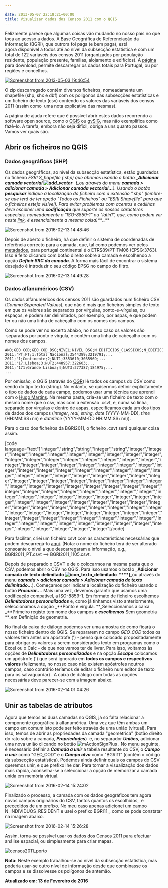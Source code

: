 ```yaml
---

date: 2013-05-07 22:18:21+00:00
title: Visualizar dados dos Censos 2011 com o QGIS
---
```


Felizmente parece que algumas coisas vão mudando no nosso país no que toca ao acesso a dados. A Base Geográfica de Referenciação da Informação (BGRI), que outrora foi paga (e bem paga), está agora disponível a todos até ao nível da subsecção estatística e com um total de 122 variáveis dos censos 2011 (organizados por população residente, população presente, famílias, alojamento e edifícios). A [página](http://mapas.ine.pt/download/index2011.phtml) para download, permite descarregar os dados totais para Portugal, ou por regiões e concelhos.

[![Screenshot from 2013-05-03 19:46:54](images/2013/05/screenshot-from-2013-05-03-194654.png?w=584)
](images/2013/05/screenshot-from-2013-05-03-194654.png)

O zip descarregado contém diversos ficheiros, nomeadamente um shapefile (shp, shx e dbf) com os poligonos das subsecções estatísticas e um ficheiro de texto (csv) contendo os valores das variáveis dos censos 2011 (assim como  uma nota explicativa das mesmas).

A página de ajuda refere que é possível abrir estes dados recorrendo a software open source, como o [QGIS](http://qgis.org/) ou [gvSIG](http://www.gvsig.org/web/), mas não exemplifica como fazê-lo. A tarefa, embora não seja difícil, obriga a uns quanto passos. Vamos ver quais são.


## Abrir os ficheiros no QGIS




### Dados geográficos (SHP)


Os dados geográficos, ao nível da subsecção estatística, estão guardados no ficheiro _ESRI _S_hapefile_ (*.shp) que abrimos usando o botão _**Adicionar camada vectorial ![add_vector](images/2013/05/add_vector.png)
  (**_ou através do menu _**camada > adicionar camada > Adicionar camada vectorial...**_). Usando o botão _**pesquisar**_ indique a localização do ficheiro com a extensão "*.shp" (lembre-se que terá de ter opção "Todos os Ficheiros" ou "ESRI Shapefile" para que o ficheiros esteja visível). Para evitar problemas com acentos e cedilhas deve escolher uma _**codificação**_ que suporte os nossos caracteres especiais, nomeadamente o "ISO-8859-1" ou "latin1", que, como podem ver neste [link](https://pt.wikipedia.org/wiki/ISO_8859-1), é essencialmente a mesma coisa)**_._**

![Screenshot from 2016-02-13 14:48:46](images/2013/05/screenshot-from-2016-02-13-144846.png)

Depois de aberto o ficheiro, há que definir o sistema de coordenadas de referência correcto para a camada, que, tal como podemos ver pelos [metadados](http://mapas.ine.pt/download/metadados/bgri11.html), para portugal continental é o ETRS89/PT-TM06 (EPSG:3763). Isso é feito clicando com botão direito sobre a camada e escolhendo a opção _**Definir SRC da camada**_. A forma mais fácil de encontrar o sistema desejado é introduzir o seu código EPSG no campo do filtro.

![Screenshot from 2016-02-13 14:49:28](images/2013/05/screenshot-from-2016-02-13-144928.png)



### Dados alfanuméricos (CSV)


Os dados alfanuméricos dos censos 2011 são guardados num ficheiro CSV (_Comma Separated Values_), que não é mais que ficheiros simples de texto em que os valores são separados por vírgulas, ponto-e-vírgulas, ou espaços, e podem ser delimitados, por exemplo, por aspas, e que podem ter ou não uma linha de cabeçalho com os nomes dos campos.

Como se pode ver no excerto abaixo, no nosso caso os valores são  separados por ponto e vírgula, e contêm uma linha de cabeçalho com os nomes dos campos.


    ANO;GEO_COD;GEO_COD_DSG;NIVEL;NIVEL_DSG;N_EDIFICIOS_CLASSICOS;N_EDIFICIOS_CLASSICOS_1OU2;...
    2011;'PT;PT;1;Total Nacional;3544389;3219791;...
    2011;'1;Continente;2;NUT1;3353610;3035969;...
    2011;'17;Lisboa;3;NUT2;448957;322603;...
    2011;'171;Grande Lisboa;4;NUT3;277387;184975;...
    ...


Por omissão, o QGIS (através do [OGR](http://www.gdal.org/ogr/)) lê todos os campos do CSV como sendo do tipo texto (string). No entanto, se quisermos definir explicitamente o tipo de dados de cada campo, podemos usar uma técnica que aprendi com o [Hugo Martins](http://www.linkedin.com/in/hfpmartins). Na mesma pasta, cria-se um ficheiro de texto com o mesmo nome que o csv, mas com a extensão .csvt, e, numa só linha, separado por virgulas e dentro de aspas, especificamos cada um dos tipos de dados dos campos (_integer_, _real_, _string_, _date_ (YYYY-MM-DD), _time_ (HH:MM:SS+nn) e _datetime_ (YYYY-MM-DD HH:MM:SS+nn)).

Para o caso dos ficheiros da BGRI2011, o ficheiro .csvt será qualquer coisa assim.

[code language="text"]&quot;integer&quot;,&quot;string&quot;,&quot;string&quot;,&quot;integer&quot;,&quot;string&quot;,&quot;integer&quot;,&quot;integer&quot;,&quot;integer&quot;,&quot;integer&quot;,&quot;integer&quot;,&quot;integer&quot;,&quot;integer&quot;,&quot;integer&quot;,&quot;integer&quot;,&quot;integer&quot;,&quot;integer&quot;,&quot;integer&quot;,&quot;integer&quot;,&quot;integer&quot;,&quot;integer&quot;,&quot;integer&quot;,&quot;integer&quot;,&quot;integer&quot;,&quot;integer&quot;,&quot;integer&quot;,&quot;integer&quot;,&quot;integer&quot;,&quot;integer&quot;,&quot;integer&quot;,&quot;integer&quot;,&quot;integer&quot;,&quot;integer&quot;,&quot;integer&quot;,&quot;integer&quot;,&quot;integer&quot;,&quot;integer&quot;,&quot;integer&quot;,&quot;integer&quot;,&quot;integer&quot;,&quot;integer&quot;,&quot;integer&quot;,&quot;integer&quot;,&quot;integer&quot;,&quot;integer&quot;,&quot;integer&quot;,&quot;integer&quot;,&quot;integer&quot;,&quot;integer&quot;,&quot;integer&quot;,&quot;integer&quot;,&quot;integer&quot;,&quot;integer&quot;,&quot;integer&quot;,&quot;integer&quot;,&quot;integer&quot;,&quot;integer&quot;,&quot;integer&quot;,&quot;integer&quot;,&quot;integer&quot;,&quot;integer&quot;,&quot;integer&quot;,&quot;integer&quot;,&quot;integer&quot;,&quot;integer&quot;,&quot;integer&quot;,&quot;integer&quot;,&quot;integer&quot;,&quot;integer&quot;,&quot;integer&quot;,&quot;integer&quot;,&quot;integer&quot;,&quot;integer&quot;,&quot;integer&quot;,&quot;integer&quot;,&quot;integer&quot;,&quot;integer&quot;,&quot;integer&quot;,&quot;integer&quot;,&quot;integer&quot;,&quot;integer&quot;,&quot;integer&quot;,&quot;integer&quot;,&quot;integer&quot;,&quot;integer&quot;,&quot;integer&quot;,&quot;integer&quot;,&quot;integer&quot;,&quot;integer&quot;,&quot;integer&quot;,&quot;integer&quot;,&quot;integer&quot;,&quot;integer&quot;,&quot;integer&quot;,&quot;integer&quot;,&quot;integer&quot;,&quot;integer&quot;,&quot;integer&quot;,&quot;integer&quot;,&quot;integer&quot;,&quot;integer&quot;,&quot;integer&quot;,&quot;integer&quot;,&quot;integer&quot;,&quot;integer&quot;,&quot;integer&quot;,&quot;integer&quot;,&quot;integer&quot;,&quot;integer&quot;,&quot;integer&quot;,&quot;integer&quot;,&quot;integer&quot;,&quot;integer&quot;,&quot;integer&quot;,&quot;integer&quot;,&quot;integer&quot;,&quot;integer&quot;,&quot;integer&quot;,&quot;integer&quot;,&quot;integer&quot;,&quot;integer&quot;,&quot;integer&quot;,&quot;integer&quot;,&quot;integer&quot;,&quot;integer&quot;,&quot;integer&quot;,&quot;integer&quot;,&quot;integer&quot;[/code]

Para facilitar, criei um ficheiro csvt com as características necessárias que podem descarregá-lo [aqui](https://dl.dropboxusercontent.com/u/5088211/BGRI2011_PT.csvt). (Nota: o nome do ficheiro terá de ser alterado consoante o nível a que descarregaram a informação, e.g., BGRI2011_PT.csvt --> BGRI2011_1105.csvt.

Depois de preparado o CSVT e de o colocarmos na mesma pasta que o CSV, podemos abrir o CSV no QGIS. Para isso usamos o botão _**Adicionar camada de texto delimitado ![icon_texto_delimitado](images/2013/05/icon_texto_delimitado.png)
 ****(**_ou através do menu _**camada > adicionar camada > Adicionar camada de texto delimitado...**_). Começamos por indicar a localização do ficheiro usando o botão _**Procurar...**_. Mais uma vez, devemos garantir que usamos uma codificação compatível, a ISO-8859-1. Em formato de ficheiro escolhemos _**Delimitadores personalizados**_ e, como já tínhamos visto anteriormente, seleccionamos a opção _**Ponto e vírgula. **_Seleccionamos a caixa _**Primeiro registo tem nome dos campos **_e escolhemos_** Sem geometria **_em Definição de geometria.

No final da caixa de diálogo podemos ver uma amostra de como ficará o nosso ficheiro dentro do QGIS. Se repararem no campo _GEO_COD_ todos os valores têm antes um apóstrofe (') - penso que colocado propositadamente para obrigar os valores a serem considerados texto em programas como o Excel ou o Calc - de que nos vamos ter de livrar. Para isso, voltamos às opções de _**Delimitadores personalizados**_ e na opção _**Escape**_ colocamos um apóstrofe (') que será ignorado em **todos os campos e respectivos valores** (felizmente, no nosso caso não existem apóstrofes noutros campos, caso contrário teríamos de editar o ficheiro num editor de texto para os salvaguardar) . A caixa de diálogo com todas as opções necessárias deve parecer-se com a imagem abaixo.

![Screenshot from 2016-02-14 01:04:26](images/2013/05/screenshot-from-2016-02-14-010426.png)



## Unir as tabelas de atributos


Agora que temos as duas camadas no QGIS, já só falta relacionar a componente geográfica à alfanumérica. Uma vez que têm ambas um campo em comum isto pode ser feito através de uma união (virtual). Para isso, temos de abrir as propriedades da camada "geométrica" (botão direito do rato sobre a camada, _**Propriedades**_)  e, no separador **_Uniões_**, adicionar uma nova união clicando no botão ![mActionSignPlus](images/2013/05/mactionsignplus.png)
. No menu seguinte, é necessário definir a _**Camada a unir**_ a tabela resultante do CSV, o _**Campo a unir**_ como "GEO_COD" e o _**Campo alvo**_ como "BGRI11" (contém o código da subsecção estatística). Podemos ainda definir quais os campos do CSV queremos unir, e que prefixo lhe dar. Para tornar a visualização dos dados mais rápida, aconselha-se a seleccionar a opção de memorizar a camada unida em memória virtual.

![Screenshot from 2016-02-14 15:24:02](images/2013/05/screenshot-from-2016-02-14-152402.png)


Finalizado o processo, a camada com os dados geográficos tem agora novos campos originários do CSV, tantos quantos os escolhidos,  e precedidos de um prefixo. No meu caso apenas adicionei um campo N_INDIVIDUOS_RESIDENT e usei o prefixo BGRI11_, como se pode constatar na imagem abaixo.

![Screenshot from 2016-02-14 15:26:28](images/2013/05/screenshot-from-2016-02-14-152628.png)


Assim, torna-se possível usar os dados dos Censos 2011 para efectuar análise espacial, ou simplesmente para criar mapas.

![censos2011_porto](images/2013/05/censos2011_porto.jpeg)


**Nota:** Neste exemplo trabalhou-se ao nível da subsecção estatística, mas poderia usar-se outro nível de informação desde que combinasse os campos e se dissolvesse os polígonos de antemão.

**Atualizado em: 13 de Fevereiro de 2016**
